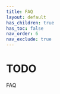```yaml
---
title: FAQ
layout: default
has_children: true
has_toc: false
nav_order: 6
nav_exclude: true
---
```


# TODO

FAQ